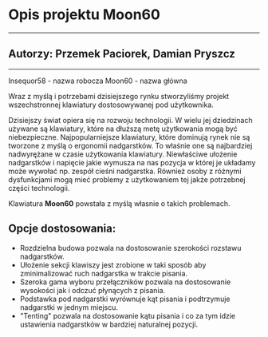 # Opis projektu Moon60
---
## Autorzy: Przemek Paciorek, Damian Pryszcz
---
Insequor58 - nazwa robocza
Moon60 - nazwa główna

Wraz z myślą i potrzebami dzisiejszego rynku stworzyliśmy projekt wszechstronnej klawiatury dostosowywanej pod użytkownika.

Dzisiejszy świat opiera się na rozwoju technologii. W wielu jej dziedzinach używane są klawiatury, które na dłuższą metę użytkowania mogą być niebezpieczne. Najpopularniejsze klawiatury, które dominują rynek nie są tworzone z myślą o ergonomii nadgarstków. To właśnie one są najbardziej nadwyrężane w czasie użytkowania klawiatury. Niewłaściwe ułożenie nadgarstków i napięcie jakie wymusza na nas pozycja w której je układamy może wywołać np. zespół cieśni nadgarstka. Również osoby z różnymi dysfunkcjami mogą mieć problemy z użytkowaniem tej jakże potrzebnej części technologii.

Klawiatura **Moon60** powstała z myślą własnie o takich problemach.

Opcje dostosowania:
---
- Rozdzielna budowa pozwala na dostosowanie szerokości rozstawu nadgarstków.
- Ułożenie sekcji klawiszy jest zrobione w taki sposób aby zminimalizować ruch nadgarstka w trakcie pisania.
- Szeroka gama wyboru przełączników pozwala na dostosowanie wysokości jak i odczuć płynących z pisania.
- Podstawka pod nadgarstki wyrównuje kąt pisania i podtrzymuje nadgarstki w jednym miejscu.
- "Tenting" pozwala na dostosowanie kątu pisania i co za tym idzie ustawienia nadgarstków w bardziej naturalnej pozycji.